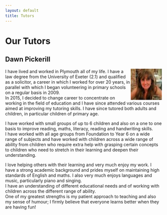 ```yaml
---
layout: default
title: Tutors
---
```

# Our Tutors

## Dawn Pickerill

<img src="/assets/dawn.jpg" alt="dawn" style="height:100px; width:auto; float:right;">

I have lived and worked in Plymouth all of my life.  I have a law degree from the University of Exeter (2.1)
and qualified as a solicitor, a career in which I worked for over 20 years, in parallel with which I began volunteering in primary schools on a regular basis in 2009.  
In 2015, I decided to change career to concentrate on working in the field of education and I have since attended various courses aimed at improving my tutoring skills. 
I have since tutored both adults and children, in particular children of primary age.

I have worked with small groups of up to 6 children and also on a one to one basis to improve reading, maths, literacy, reading and handwriting skills.  
I have worked with all age groups from Foundation to Year 6 on a wide range of subjects and have worked with children across a wide range of ability from 
children who require extra help with grasping certain concepts to children who need to stretch in their learning and deepen their understanding.  

I love helping others with their learning and very much enjoy my work.  I have a strong academic background and prides myself 
on maintaining high standards of English and maths.  I also very much enjoys languages and music, particularly piano and singing.  
I have an understanding of different educational needs and of working with children across the different range of ability.  
One of my greatest strengths is my patient approach to teaching and also my sense of humour; I firmly believe that everyone learns better when they are having fun!

